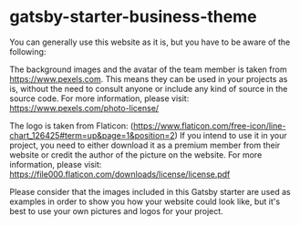 # gatsby-starter-business-theme

You can generally use this website as it is, but you have to be aware of the
following:

The background images and the avatar of the team member is taken from
https://www.pexels.com. This means they can be used in your projects as is,
without the need to consult anyone or include any kind of source in the source
code. For more information, please visit: https://www.pexels.com/photo-license/

The logo is taken from Flaticon:
(https://www.flaticon.com/free-icon/line-chart_126425#term=up&page=1&position=2)
If you intend to use it in your project, you need to either download it as
a premium member from their website or credit the author of the picture on the
website. For more information, please visit:
https://file000.flaticon.com/downloads/license/license.pdf

Please consider that the images included in this Gatsby starter are used as
examples in order to show you how your website could look like, but it's best
to use your own pictures and logos for your project.
